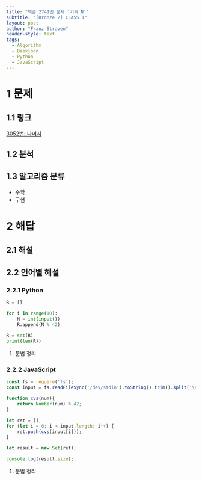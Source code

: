 ```yaml
---
title: "백준 2741번 문제 '기찍 N'"
subtitle: "[Bronze 2] CLASS 1"
layout: post
author: "Franz Straven"
header-style: text
tags:
  - Algorithm
  - Baekjoon
  - Python
  - JavaScript
---
```


# 1 문제

## 1.1 링크

[3052번: 나머지](https://www.acmicpc.net/problem/3052)

## 1.2 분석

## 1.3 알고리즘 분류

- 수학
- 구현

# 2 해답

## 2.1 해설

## 2.2 언어별 해설

### 2.2.1 Python

```python
R = []

for i in range(10):
    N = int(input())
    R.append(N % 42)
    
R = set(R)
print(len(R))
```

1. 문법 정리

### 2.2.2 JavaScript

```jsx
const fs = require('fs');
const input = fs.readFileSync('/dev/stdin').toString().trim().split('\n');

function cvs(num){
	return Number(num) % 42;
}

let ret = [];
for (let i = 0; i < input.length; i++) {
	ret.push(cvs(input[i]));
}

let result = new Set(ret);

console.log(result.size);
```

1. 문법 정리